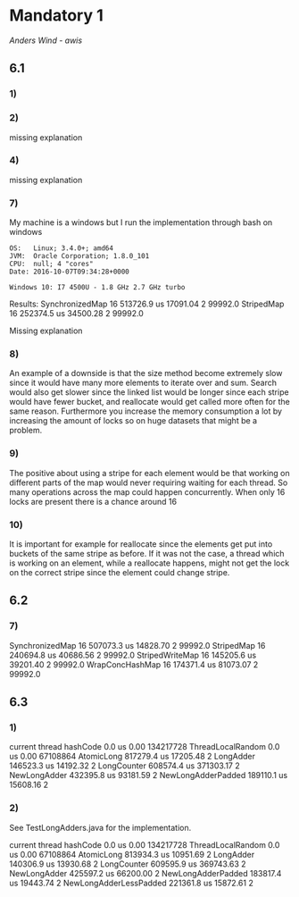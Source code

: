 # Mandatory 1
*Anders Wind - awis*


## 6.1

### 1)

### 2)
missing explanation

### 4)
missing explanation

### 7)
My machine is a windows but I run the implementation through bash on windows

    OS:   Linux; 3.4.0+; amd64
    JVM:  Oracle Corporation; 1.8.0_101
    CPU:  null; 4 "cores"
    Date: 2016-10-07T09:34:28+0000 

    Windows 10: I7 4500U - 1.8 GHz 2.7 GHz turbo

Results:
    SynchronizedMap       16         513726.9 us   17091.04          2
    99992.0
    StripedMap            16         252374.5 us   34500.28          2
    99992.0


Missing explanation

### 8)
An example of a downside is that the size method become extremely slow since it would have many more elements to iterate over and sum. Search would also get slower since the linked list would be longer since each stripe would have fewer bucket, and reallocate would get called more often for the same reason. 
Furthermore you increase the memory consumption a lot by increasing the amount of locks so on huge datasets that might be a problem. 

### 9)
The positive about using a stripe for each element would be that working on different parts of the map would never requiring waiting for each thread. So many operations across the map could happen concurrently. When only 16 locks are present there is a chance around 16

### 10)
It is important for example for reallocate since the elements get put into buckets of the same stripe as before. If it was not the case, a thread which is working on an element, while a reallocate happens, might not get the lock on the correct stripe since the element could change stripe.





## 6.2

### 7)
SynchronizedMap       16         507073.3 us   14828.70          2
99992.0
StripedMap            16         240694.8 us   40686.56          2
99992.0
StripedWriteMap       16         145205.6 us   39201.40          2
99992.0
WrapConcHashMap       16         174371.4 us   81073.07          2
99992.0




## 6.3

### 1)
current thread hashCode               0.0 us       0.00  134217728
ThreadLocalRandom                     0.0 us       0.00   67108864
AtomicLong                       817279.4 us   17205.48          2
LongAdder                        146523.3 us   14192.32          2
LongCounter                      608574.4 us  371303.17          2
NewLongAdder                     432395.8 us   93181.59          2
NewLongAdderPadded               189110.1 us   15608.16          2

### 2)
See TestLongAdders.java for the implementation.

current thread hashCode               0.0 us       0.00  134217728
ThreadLocalRandom                     0.0 us       0.00   67108864
AtomicLong                       813934.3 us   10951.69          2
LongAdder                        140306.9 us   13930.68          2
LongCounter                      609595.9 us  369743.63          2
NewLongAdder                     425597.2 us   66200.00          2
NewLongAdderPadded               183817.4 us   19443.74          2
NewLongAdderLessPadded           221361.8 us   15872.61          2